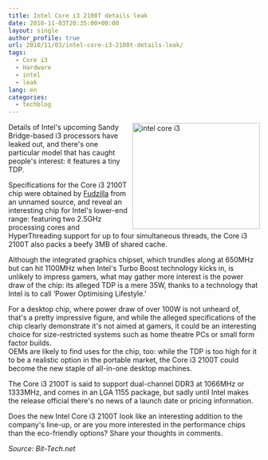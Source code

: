 ```yaml
---
title: Intel Core i3 2100T details leak
date: 2010-11-03T20:35:00+00:00
layout: single
author_profile: true
url: 2010/11/03/intel-core-i3-2100t-details-leak/
tags:
  - Core i3
  - Hardware
  - intel
  - leak
lang: en
categories: 
  - techblog
---
```

[<img title="intel core i3" border="0" alt="intel core i3" align="right" src="http://lh5.ggpht.com/_vaUVXcmC3OI/TNHAn2PgV6I/AAAAAAAADAU/ii7RZUCXeIc/intel%20core%20i3_thumb%5B7%5D.jpg?imgmax=800" width="255" height="213" />](http://lh5.ggpht.com/_vaUVXcmC3OI/TNHAmr3tVVI/AAAAAAAADAQ/S8JOAifxGXA/s1600-h/intel%20core%20i3%5B4%5D.jpg)Details of Intel's upcoming Sandy Bridge-based i3 processors have leaked out, and there's one particular model that has caught people's interest: it features a tiny TDP.

Specifications for the Core i3 2100T chip were obtained by [Fudzilla](http://www.fudzilla.com/processors/item/20698-lowest-tdp-for-new-core-i3-is-35w) from an unnamed source, and reveal an interesting chip for Intel's lower-end range: featuring two 2.5GHz processing cores and HyperThreading support for up to four simultaneous threads, the Core i3 2100T also packs a beefy 3MB of shared cache.

Although the integrated graphics chipset, which trundles along at 650MHz but can hit 1100MHz when Intel's Turbo Boost technology kicks in, is unlikely to impress gamers, what may gather more interest is the power draw of the chip: its alleged TDP is a mere 35W, thanks to a technology that Intel is to call &#8216;Power Optimising Lifestyle.'

For a desktop chip, where power draw of over 100W is not unheard of, that's a pretty impressive figure, and while the alleged specifications of the chip clearly demonstrate it's not aimed at gamers, it could be an interesting choice for size-restricted systems such as home theatre PCs or small form factor builds.  
OEMs are likely to find uses for the chip, too: while the TDP is too high for it to be a realistic option in the portable market, the Core i3 2100T could become the new staple of all-in-one desktop machines.

The Core i3 2100T is said to support dual-channel DDR3 at 1066MHz or 1333MHz, and comes in an LGA 1155 package, but sadly until Intel makes the release official there's no news of a launch date or pricing information.

Does the new Intel Core i3 2100T look like an interesting addition to the company's line-up, or are you more interested in the performance chips than the eco-friendly options? Share your thoughts in comments.

_Source: Bit-Tech.net_